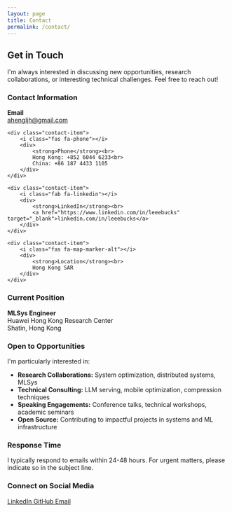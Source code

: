```yaml
---
layout: page
title: Contact
permalink: /contact/
---
```


## Get in Touch

I'm always interested in discussing new opportunities, research collaborations, or interesting technical challenges. Feel free to reach out!

### Contact Information

<div class="contact-info">
    <div class="contact-item">
        <i class="fas fa-envelope"></i>
        <div>
            <strong>Email</strong><br>
            <a href="mailto:ahengljh@gmail.com">ahengljh@gmail.com</a>
        </div>
    </div>
    
    <div class="contact-item">
        <i class="fas fa-phone"></i>
        <div>
            <strong>Phone</strong><br>
            Hong Kong: +852 6044 6233<br>
            China: +86 187 4433 1105
        </div>
    </div>
    
    <div class="contact-item">
        <i class="fab fa-linkedin"></i>
        <div>
            <strong>LinkedIn</strong><br>
            <a href="https://www.linkedin.com/in/leeebucks" target="_blank">linkedin.com/in/leeebucks</a>
        </div>
    </div>
    
    <div class="contact-item">
        <i class="fas fa-map-marker-alt"></i>
        <div>
            <strong>Location</strong><br>
            Hong Kong SAR
        </div>
    </div>
</div>

### Current Position

**MLSys Engineer**  
Huawei Hong Kong Research Center  
Shatin, Hong Kong

### Open to Opportunities

I'm particularly interested in:

- **Research Collaborations:** System optimization, distributed systems, MLSys
- **Technical Consulting:** LLM serving, mobile optimization, compression techniques
- **Speaking Engagements:** Conference talks, technical workshops, academic seminars
- **Open Source:** Contributing to impactful projects in systems and ML infrastructure

### Response Time

I typically respond to emails within 24-48 hours. For urgent matters, please indicate so in the subject line.

### Connect on Social Media

<div class="social-connect">
    <a href="https://www.linkedin.com/in/leeebucks" class="social-button" target="_blank">
        <i class="fab fa-linkedin"></i> LinkedIn
    </a>
    <a href="https://github.com/leeebucks" class="social-button" target="_blank">
        <i class="fab fa-github"></i> GitHub
    </a>
    <a href="mailto:ahengljh@gmail.com" class="social-button">
        <i class="fas fa-envelope"></i> Email
    </a>
</div>